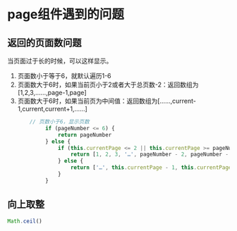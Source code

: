 # page组件遇到的问题

## 返回的页面数问题
当页面过于长的时候，可以这样显示。
1. 页面数小于等于6，就默认遍历1-6
2. 页面数大于6时，如果当前页小于2或者大于总页数-2：返回数组为[1,2,3,……,page-1,page]
3. 页面数大于6时，如果当前页为中间值：返回数组为[……,current-1,current,current+1,……]
```js
       // 页数小于6，显示页数
            if (pageNumber <= 6) {
                return pageNumber
            } else {
                if (this.currentPage <= 2 || this.currentPage >= pageNumber - 2) {
                    return [1, 2, 3, '…', pageNumber - 2, pageNumber - 1, pageNumber]
                } else {
                    return ['…', this.currentPage - 1, this.currentPage, this.currentPage + 1, '…']
                }
            }
```

## 向上取整
```js
Math.ceil()
```